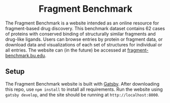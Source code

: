<h1 align="center">
  Fragment Benchmark 
</h1>

The Fragment Benchmark is a website intended as an online resource for fragment-based drug discovery. This benchmark dataset contains 62 cases of proteins with conserved binding of structurally similar fragments and drug-like ligands. Users can browse entries by protein or fragment data, or download data and visualizations of each set of structures for individual or all entries. The website can (in the future) be accessed at [fragment-benchmark.bu.edu](https://fragment-benchmark.bu.edu).
 
## Setup

The Fragment Benchmark website is built with [Gatsby](https://www.gatsbyjs.org). After downloading this repo, use `npm install` to install all requirements. Run the website using `gatsby develop`, and the site should be running at `http://localhost:8000`.
